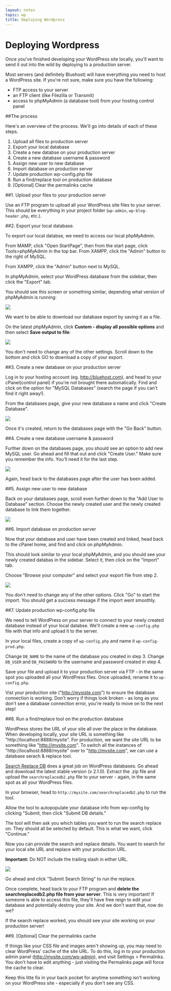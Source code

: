```yaml
---
layout: notes
topic: wp
title: Deploying Wordpress
---
```


# Deploying Wordpress

Once you've finished developing your WordPress site locally, you'll want to send it out into the wild by deploying to a production server.

Most servers (and definitely Bluehost) will have everything you need to host a WordPress site. If you're not sure, make sure you have the following:

* FTP access to your server
* an FTP client (like Filezilla or Transmit)
* access to phpMyAdmin (a database tool) from your hosting control panel

##The process 

Here's an overview of the process. We'll go into details of each of these steps.

1. Upload all files to production server
2. Export your local database
3. Create a new databse on your production server
4. Create a new database username & password 
5. Assign new user to new database
6. Import database on production server
7. Update production wp-config.php file
8. Run a find/replace tool on production database
9. [Optional] Clear the permalinks cache

##1. Upload your files to your production server

Use an FTP program to upload all your WordPress site files to your server. This should be everything in your project folder (`wp-admin`, `wp-blog-header.php`, etc.).

##2. Export your local database.

To export our local databse, we need to access our local phpMyAdmin. 

From MAMP, click "Open StartPage", then from the start page, click Tools>phpMyAdmin in the top bar. From XAMPP, click the "Admin" button to the right of MySQL.

From XAMPP, click the "Admin" button next to MySQL.

In phpMyAdmin, select your WordPress database from the sidebar, then click the "Export" tab.

You should see this screen or something similar, depending what version of phpMyAdmin is running:

![](https://i.cloudup.com/_enp1lr-Ce.png)

We want to be able to download our database export by saving it as a file.

On the latest phpMyAdmin, click **Custom - display all possible options** and then select **Save output to file**:

![](http://wes.io/UeOr/content)

You don't need to change any of the other settings. Scroll down to the bottom and click GO to download a copy of your export. 

##3. Create a new database on your production server

Log in to your hosting account (eg. <http://bluehost.com>), and head to your cPanel(control panel) if you're not brought there automatically.  Find and click on the option for "MySQL Databases" (search the page if you can't find it right away!).

From the databases page, give your new database a name and click "Create Database". 

![](http://cl.ly/image/0x0T1W2N3N0m/Screen%20Shot%202014-03-06%20at%207.27.57%20PM.png)

Once it's created, return to the databases page with the "Go Back" button.

##4. Create a new database username & password 

Further down on the databases page, you should see an option to add new MySQL user.  Go ahead and fill that out and click "Create User." Make sure you remember the info. You'll need it for the last step.

![](http://cl.ly/image/402s1K443L3i/Screen%20Shot%202014-03-06%20at%207.31.57%20PM.png)

Again, head back to the databases page after the user has been added.

##5. Assign new user to new database

Back on your databases page, scroll even further down to the "Add User to Database" section. Choose the newly created user and the newly created database to link them together.

![](http://cl.ly/image/1I3d1C3Z0f2v/Screen%20Shot%202014-03-06%20at%207.41.12%20PM.png)

##6. Import database on production server

Now that your database and user have been created and linked, head back to the cPanel home, and find and click on phpMyAdmin.

This should look similar to your local phpMyAdmin, and you should see your newly created databas in the sidebar.  Select it, then click on the "Import" tab.

Choose "Browse your computer" and select your export file from step 2.

![](http://cl.ly/image/341i37070m1E/Screen%20Shot%202014-03-06%20at%207.45.36%20PM.png)

You don't need to change any of the other options. Click "Go" to start the import. You should get a success message if the import went smoothly.

##7. Update production wp-config.php file

We need to tell WordPress on your server to connect to your newly created database instead of your local databse. We'll create a new `wp-config.php` file with that info and upload it to the server.

In your local files, create a copy of `wp-config.php` and name it `wp-config-prod.php`.

Change `DB_NAME` to the name of the database you created in step 3.
Change `DB_USER` and `DB_PASSWORD` to the username and password created in step 4.

Save your file and upload it to your production server via FTP - in the same spot you uploaded all your WordPress files. Once uploaded, rename it to `wp-config.php`.

Vist your production site ("http://mysiste.com") to ensure the database connection is working. Don't worry if things look broken - as long as you don't see a database connection error, you're ready to move on to the next step!


##8. Run a find/replace tool on the production database

WordPress stores the URL of your site all over the place in the database.  When developing locally, your site URL is something like "http://localhost:8888/mysite". For production, we want the site URL to be something like "http://mysite.com".  To switch all the instances of "http://localhost:8888/mysite" over to "http://mysite.com", we can use a database serach & replace tool.

[Search Replace DB](https://interconnectit.com/products/search-and-replace-for-wordpress-databases/) does a great job on WordPress databases. Go ahead and download the latest stable version (v 2.1.0). Extract the .zip file and upload the `searchreplacedb2.php` file to your server - again, in the same spot as all your WordPress files.

In your browser, head to `http://mysite.com/searchreplacedb2.php` to run the tool.

Allow the tool to autopopulate your database info from wp-config by clicking "Submit, then click "Submit DB details."

The tool will then ask you which tables you want to run the search replace on. They should all be selected by default. This is what we want, click "Continue."

Now you can provide the search and replace details. You want to search for your local site URL and replace with your production URL.

**Important:** Do NOT include the trailing slash in either URL.

![](http://cl.ly/image/0Z2Y3P1o3g16/Screen%20Shot%202014-03-06%20at%208.14.56%20PM.png)


Go ahead and click "Submit Search String" to run the replace.

Once complete, head back to your FTP program and **delete the searchreplacedb2.php file from your server**. This is very important! If someone is able to access this file, they'll have free reign to edit your database and potentially destroy your site. And we don't want that, now do we?

If the search replace worked, you should see your site working on your production server!

##9. [Optional] Clear the permalinks cache

If things like your CSS file and images aren't showing up, you may need to clear WordPress' cache of the site URL.  To do this, log in to your production admin panel (http://mysite.com/wp-admin), and visit Settings > Permalinks. You don't have to edit anything - just visiting the Permalinks page will force the cache to clear.

Keep this litte fix in your back pocket for anytime something isn't working on your WordPress site - especially if you don't see any CSS.


<!-- removed for now - I think this is too complex
### Using Git

Whenever you make changes to your local/development environment you will need to use FTP to update the production/live environment. This can get tedious, you might forget what changes need to be updated, etc. This is where Git comes in handy. Git is a version control system that is already part  of your workflow.

One way to use git is by installing Git-FTP:
https://github.com/git-ftp/git-ftp

Since you will not be updating any Wordpress files outside of the wp-content folder it's safe to initialize this folder as a git repo. Then set up git-ftp to push to `ftp://host.example.com/public_html/<wordpress_folder>/wp-content`.

The git repo has all of the instructions that you need to get this up and running. 

**Pro-tip**: Once you have git-ftp installed you can use `git config git-ftp` to set up some defaults so that you don't have to specific the ftp password, username and path every time you push. Have a look at the documentation here: https://github.com/git-ftp/git-ftp/blob/develop/man/git-ftp.1.md.

-->